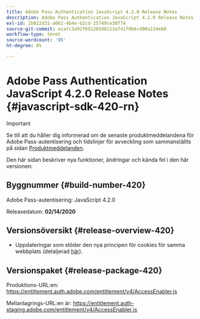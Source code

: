 ```yaml
---
title: Adobe Pass Authentication JavaScript 4.2.0 Release Notes
description: Adobe Pass Authentication JavaScript 4.2.0 Release Notes
exl-id: 2b022d31-a062-4b4e-b2cd-25749ce38f74
source-git-commit: ecafc3a92f691203d8113a741f0b6cd00a134e80
workflow-type: tm+mt
source-wordcount: '95'
ht-degree: 0%

---
```


# Adobe Pass Authentication JavaScript 4.2.0 Release Notes {#javascript-sdk-420-rn}

>[!IMPORTANT]
>
> Se till att du håller dig informerad om de senaste produktmeddelandena för Adobe Pass-autentisering och tidslinjer för avveckling som sammanställts på sidan [Produktmeddelanden](/help/authentication/product-announcements.md).

Den här sidan beskriver nya funktioner, ändringar och kända fel i den här versionen:

## Byggnummer {#build-number-420}

Adobe Pass-autentisering: JavaScript 4.2.0

Releasedatum: **02/14/2020**

## Versionsöversikt {#release-overview-420}

* Uppdateringar som stöder den nya principen för cookies för samma webbplats (detaljerad [här](https://datatracker.ietf.org/doc/html/draft-ietf-httpbis-cookie-same-site-00)).

## Versionspaket {#release-package-420}

Produktions-URL:en: https://entitlement.auth.adobe.com/entitlement/v4/AccessEnabler.js

Mellanlagrings-URL:en är: https://entitlement.auth-staging.adobe.com/entitlement/v4/AccessEnabler.js
